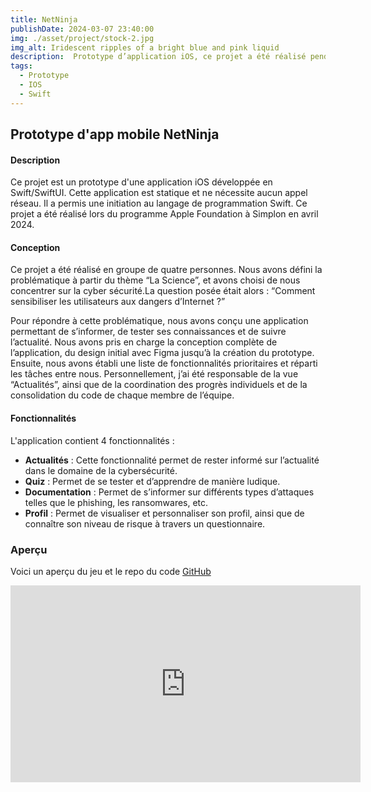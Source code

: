 ```yaml
---
title: NetNinja
publishDate: 2024-03-07 23:40:00
img: ./asset/project/stock-2.jpg
img_alt: Iridescent ripples of a bright blue and pink liquid
description:  Prototype d’application iOS, ce projet a été réalisé pendant la formation programme Apple Foundation !
tags:
  - Prototype
  - IOS
  - Swift
---
```


## Prototype d'app mobile NetNinja

#### Description

Ce projet est un prototype d'une application iOS développée en Swift/SwiftUI. Cette application est statique et ne nécessite aucun appel réseau. Il a permis une initiation au langage de programmation Swift. Ce projet a été réalisé lors du programme Apple Foundation à Simplon en avril 2024.

#### Conception

Ce projet a été réalisé en groupe de quatre personnes. Nous avons défini la problématique à partir du thème “La Science”, et avons choisi de nous concentrer sur la cyber sécurité.La question posée était alors : “Comment sensibiliser les utilisateurs aux dangers d’Internet ?”

Pour répondre à cette problématique, nous avons conçu une application permettant de s’informer, de tester ses connaissances et de suivre l’actualité. Nous avons pris en charge la conception complète de l’application, du design initial avec Figma jusqu’à la création du prototype. Ensuite, nous avons établi une liste de fonctionnalités prioritaires et réparti les tâches entre nous. Personnellement, j’ai été responsable de la vue “Actualités”, ainsi que de la coordination des progrès individuels et de la consolidation du code de chaque membre de l’équipe.

#### Fonctionnalités

L'application contient 4 fonctionnalités :

- **Actualités** : Cette fonctionnalité permet de rester informé sur l’actualité dans le domaine de la cybersécurité.
- **Quiz** : Permet de se tester et d’apprendre de manière ludique.
- **Documentation** : Permet de s’informer sur différents types d’attaques telles que le phishing, les ransomwares, etc.
- **Profil** : Permet de visualiser et personnaliser son profil, ainsi que de connaître son niveau de risque à travers un questionnaire.

### Aperçu

Voici un aperçu du jeu et le repo du code [GitHub](https://github.com/gus5900000/NetNinja.git)

<iframe width="560" height="315" src="https://www.youtube.com/embed/x4IMt01OUfs" frameborder="0" allowfullscreen></iframe>
